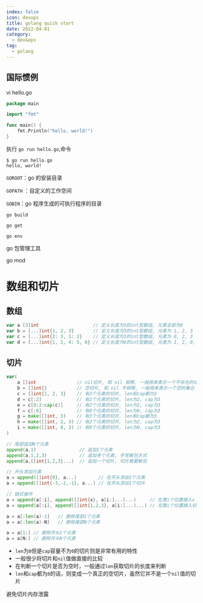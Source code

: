 ```yaml
---
index: false
icon: devops
title: golang quick start
date: 2022-04-01
category:
  - dev&ops
tag:
  - golang
---
```



## 国际惯例



vi hello.go

```go
package main

import "fmt"

func main() {
    fmt.Println("hello, world!")
}
```

执行 `go run hello.go`,命令

```shell
$ go run hello.go 
hello, world!
```



`GOROOT`：go 的安装目录

`GOPATH` ：自定义的工作空间

`GOBIN`：go 程序生成的可执行程序的目录





`go build`

`go get`

`go env`



go 包管理工具



go mod 



# 数组和切片

## 数组

```go
var a [3]int                    // 定义长度为3的int型数组, 元素全部为0
var b = [...]int{1, 2, 3}       // 定义长度为3的int型数组, 元素为 1, 2, 3
var c = [...]int{2: 3, 1: 2}    // 定义长度为3的int型数组, 元素为 0, 2, 3
var d = [...]int{1, 2, 4: 5, 6} // 定义长度为6的int型数组, 元素为 1, 2, 0, 0, 5, 6
```



## 切片

```go
var(
    a []int               // nil切片, 和 nil 相等, 一般用来表示一个不存在的切片
    b = []int{}           // 空切片, 和 nil 不相等, 一般用来表示一个空的集合
    c = []int{1, 2, 3}    // 有3个元素的切片, len和cap都为3
    d = c[:2]             // 有2个元素的切片, len为2, cap为3
    e = c[0:2:cap(c)]     // 有2个元素的切片, len为2, cap为3
    f = c[:0]             // 有0个元素的切片, len为0, cap为3
    g = make([]int, 3)    // 有3个元素的切片, len和cap都为3
    h = make([]int, 2, 3) // 有2个元素的切片, len为2, cap为3
    i = make([]int, 0, 3) // 有0个元素的切片, len为0, cap为3
)   

// 尾部追加N个元素
append(a,1)				   // 追加1个元素
append(a,1,2,3)			   // 追加多个元素, 手写解包方式
append(a,[]int{1,2,3}...)  // 追加一个切片, 切片需要解包

// 开头添加元素
a = append([]int{0}, a...)        // 在开头添加1个元素
a = append([]int{-3,-2,-1}, a...) // 在开头添加1个切片

// 链式操作
a = append(a[:i], append([]int{x}, a[i:]...)...)     // 在第i个位置插入x
a = append(a[:i], append([]int{1,2,3}, a[i:]...)...) // 在第i个位置插入切片

a = a[:len(a)-1]   // 删除尾部1个元素
a = a[:len(a)-N]   // 删除尾部N个元素

a = a[1:] // 删除开头1个元素
a = a[N:] // 删除开头N个元素
```





- `len`为`0`但是`cap`容量不为`0`的切片则是非常有用的特性
- 一般很少将切片和`nil`值做直接的比较
- 在判断一个切片是否为空时，一般通过`len`获取切片的长度来判断
- `len`和`cap`都为`0`的话，则变成一个真正的空切片，虽然它并不是一个`nil`值的切片

避免切片内存泄露

